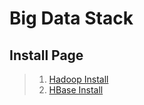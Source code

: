 #                                           Big Data Stack
## Install Page
> 1. [Hadoop Install](https://github.com/Crab2died/big-data-stack/blob/master/docs/Hadoop%E4%BC%AA%E5%88%86%E5%B8%83%E5%BC%8F%E9%83%A8%E7%BD%B2.md)
> 2. [HBase Install](https://github.com/Crab2died/big-data-stack/blob/master/docs/HBase%E4%BC%AA%E5%88%86%E5%B8%83%E5%BC%8F%E9%83%A8%E7%BD%B2.md)